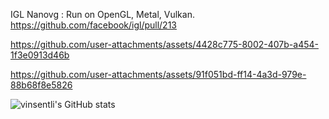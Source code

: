 IGL Nanovg : Run on OpenGL, Metal, Vulkan.
https://github.com/facebook/igl/pull/213

https://github.com/user-attachments/assets/4428c775-8002-407b-a454-1f3e0913d46b

https://github.com/user-attachments/assets/91f051bd-ff14-4a3d-979e-88b68f8e5826

![vinsentli's GitHub stats](https://github-readme-stats.vercel.app/api?username=vinsentli)




<!--
**vinsentli/vinsentli** is a ✨ _special_ ✨ repository because its `README.md` (this file) appears on your GitHub profile.

Here are some ideas to get you started:

- 🔭 I’m currently working on ...
- 🌱 I’m currently learning ...
- 👯 I’m looking to collaborate on ...
- 🤔 I’m looking for help with ...
- 💬 Ask me about ...
- 📫 How to reach me: ...
- 😄 Pronouns: ...
- ⚡ Fun fact: ...
-->
